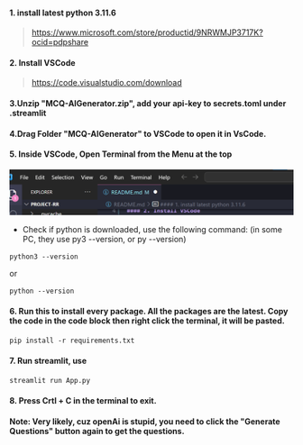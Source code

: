#### 1. install latest python 3.11.6
> https://www.microsoft.com/store/productid/9NRWMJP3717K?ocid=pdpshare

#### 2. Install VSCode
> https://code.visualstudio.com/download

#### 3.Unzip "MCQ-AIGenerator.zip", add your api-key to secrets.toml under .streamlit

#### 4.Drag Folder "MCQ-AIGenerator" to VSCode to open it in VsCode.

#### 5. Inside VSCode, Open Terminal from the Menu at the top
![Alt text](image.png)
- Check if python is downloaded, use the following command: (in some PC, they use py3 --version, or py --version)
```
python3 --version
```
or 
```
python --version
```
#### 6. Run this to install every package. All the packages are the latest. Copy the code in the code block then right click the terminal, it will be pasted.
```
pip install -r requirements.txt
```
#### 7. Run streamlit, use
```
streamlit run App.py
```
#### 8. Press Crtl + C in the terminal to exit.
#### Note: Very likely, cuz openAi is stupid, you need to click the "Generate Questions" button again to get the questions.
